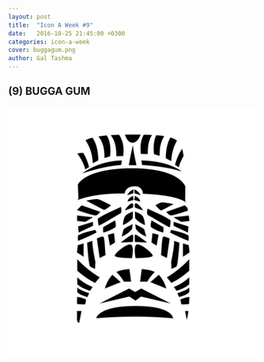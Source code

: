 ```yaml
---
layout: post
title:  "Icon A Week #9"
date:   2016-10-25 21:45:00 +0300
categories: icon-a-week
cover: buggagum.png 
author: Gal Tashma
---
```


## (9) BUGGA GUM    
![](/assets/img/buggagum.png)
